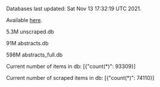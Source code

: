 Databases last updated: Sat Nov 13 17:32:19 UTC 2021. 

Available [here](https://github.com/cbeauhilton/ash-db/releases).

5.3M	unscraped.db

91M	abstracts.db

598M	abstracts_full.db

Current number of items in db:
[{"count(*)": 93309}]

Current number of scraped items in db:
[{"count(*)": 74110}]
